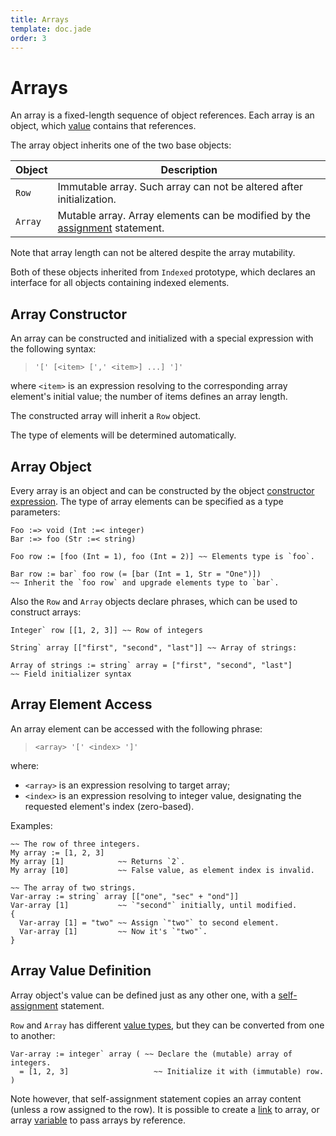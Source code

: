 ```yaml
---
title: Arrays
template: doc.jade
order: 3
---
```


Arrays
======
<!--
Copyright (C) 2010-2013 Ruslan Lopatin.
Permission is granted to copy, distribute and/or modify this document
under the terms of the GNU Free Documentation License, Version 1.3
or any later version published by the Free Software Foundation;
with no Invariant Sections, no Front-Cover Texts, and no Back-Cover Texts.
A copy of the license is included in the section entitled "GNU
Free Documentation License".
-->

An array is a fixed-length sequence of object references. Each array is an
object, which [value](/docs/objects/value.html) contains that references.

The array object inherits one of the two base objects:

| Object  | Description
|---------|---------------------------------------------------------------------
| `Row`   | Immutable array. Such array can not be altered after initialization.
| `Array` | Mutable array. Array elements can be modified by the [assignment](variables.html#assignment) statement.

Note that array length can not be altered despite the array mutability.

Both of these objects inherited from `Indexed` prototype, which declares an
interface for all objects containing indexed elements.


Array Constructor
-----------------

An array can be constructed and initialized with a special expression with the
following syntax:
> `'[' [<item> [',' <item>] ...] ']'`

where `<item>` is an expression resolving to the corresponding array element's
initial value; the number of items defines an array length.

The constructed array will inherit a `Row` object.

The type of elements will be determined automatically.


Array Object
------------

Every array is an object and can be constructed by the
object [constructor expression][]. The type of array
elements can be specified as a type parameters:
```o42a
Foo :=> void (Int :=< integer)
Bar :=> foo (Str :=< string)

Foo row := [foo (Int = 1), foo (Int = 2)] ~~ Elements type is `foo`.

Bar row := bar` foo row (= [bar (Int = 1, Str = "One")]) 
~~ Inherit the `foo row` and upgrade elements type to `bar`.
```

[constructor expression]: ../objects/creation.html#constructor_expression

Also the `Row` and `Array` objects declare phrases, which can be used to
 construct arrays:
```o42a
Integer` row [[1, 2, 3]] ~~ Row of integers

String` array [["first", "second", "last"]] ~~ Array of strings:

Array of strings := string` array = ["first", "second", "last"]
~~ Field initializer syntax
```


Array Element Access
--------------------

An array element can be accessed with the following phrase:
> `<array> '[' <index> ']'`

where:

* `<array>` is an expression resolving to target array;
* `<index>` is an expression resolving to integer value, designating the
  requested element's index (zero-based).

Examples:
```o42a
~~ The row of three integers.
My array := [1, 2, 3]
My array [1]            ~~ Returns `2`.
My array [10]           ~~ False value, as element index is invalid.

~~ The array of two strings.
Var-array := string` array [["one", "sec" + "ond"]]
Var-array [1]           ~~ `"second"` initially, until modified.
{
  Var-array [1] = "two" ~~ Assign `"two"` to second element.
  Var-array [1]         ~~ Now it's `"two"`.
}
```


Array Value Definition
----------------------

Array object's value can be defined just as any other one, with a
[self-assignment](/docs/objects/definition.html#self-assignment) statement.

`Row` and `Array` has different [value types](../objects/value.html#value_type),
but they can be converted from one to another:
```o42a
Var-array := integer` array ( ~~ Declare the (mutable) array of integers.
  = [1, 2, 3]                   ~~ Initialize it with (immutable) row.
)
```

Note however, that self-assignment statement copies an array content (unless
a row assigned to the row). It is possible to create a [link](links.html) to
array, or array [variable](variables.html) to pass arrays by reference.
